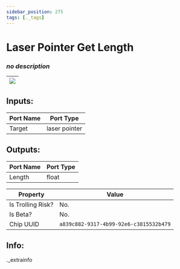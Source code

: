 ```yaml
---
sidebar_position: 275
tags: [._tags]
---
```


# Laser Pointer Get Length


### *no description*

| ![](https://images-ext-2.discordapp.net/external/MPmIaQzlEPmgGWlgi-WxBBXt0Bjv_zWPkg1y1f_sy3s/https/www.recroomcircuits.com/image/circuit/absolute-value?width=206&height=108) |
|-----|

## Inputs:
| Port Name | Port Type |
|-----------|-----------|
| Target | laser pointer |

## Outputs:
| Port Name | Port Type |
|-----------|-----------|
| Length | float | 

| Property  | Value |
|-------------------|-----------|
| Is Trolling Risk? | No. |
| Is Beta? | No. |
| Chip UUID | `a839c882-9317-4b99-92e6-c3815532b479` |

## Info:
._extrainfo